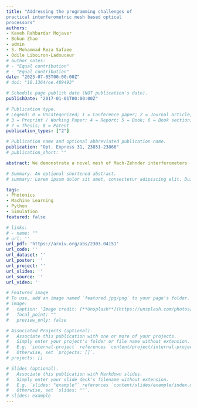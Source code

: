 ```yaml
---
title: "Addressing the programming challenges of
practical interferometric mesh based optical
processors"
authors:
- Kaveh Rahbardar Mojaver
- Bokun Zhao
- admin
- S. Mohammad Reza Safaee
- Odile Liboiron-Ladouceur
# author_notes:
# - "Equal contribution"
# - "Equal contribution"
date: "2023-07-05T00:00:00Z"
# doi: "10.1364/oe.489493"

# Schedule page publish date (NOT publication's date).
publishDate: "2017-01-01T00:00:00Z"

# Publication type.
# Legend: 0 = Uncategorized; 1 = Conference paper; 2 = Journal article;
# 3 = Preprint / Working Paper; 4 = Report; 5 = Book; 6 = Book section;
# 7 = Thesis; 8 = Patent
publication_types: ["2"]

# Publication name and optional abbreviated publication name.
publication: "Opt. Express 31, 23851-23866"
# publication_short: ""

abstract: We demonstrate a novel mesh of Mach-Zehnder interferometers (MZIs) for programmable optical processors. The proposed mesh, referred to as Bokun mesh, is an architecture that merges the attributes of the prior topologies Diamond and Clements. Similar to Diamond, Bokun provides diagonal paths passing through every individual MZI enabling direct phase monitoring. However, unlike Diamond and similar to Clements, Bokun maintains a minimum optical depth leading to better scalability. Providing the monitoring option, Bokun's programming is faster improving the total energy efficiency of the processor. The performance of Bokun mesh enabled by an optimal optical depth is also more resilient to the loss and fabrication imperfections compared to architectures with longer depth such as Reck and Diamond. Employing an efficient programming scheme, the proposed architecture improves energy efficiency by 83% maintaining the same computation accuracy for weight matrix changes at 2 kHz.

# Summary. An optional shortened abstract.
# summary: Lorem ipsum dolor sit amet, consectetur adipiscing elit. Duis posuere tellus ac convallis placerat. Proin tincidunt magna sed ex sollicitudin condimentum.

tags:
- Photonics
- Machine Learning
- Python
- Simulation
featured: false

# links:
# - name: ""
# url: ''
url_pdf: 'https://arxiv.org/abs/2303.04151'
url_code: ''
url_dataset: ''
url_poster: ''
url_project: ''
url_slides: ''
url_source: ''
url_video: ''

# Featured image
# To use, add an image named `featured.jpg/png` to your page's folder. 
# image:
#   caption: 'Image credit: [**Unsplash**](https://unsplash.com/photos/jdD8gXaTZsc)'
#   focal_point: ""
#   preview_only: false

# Associated Projects (optional).
#   Associate this publication with one or more of your projects.
#   Simply enter your project's folder or file name without extension.
#   E.g. `internal-project` references `content/project/internal-project/index.md`.
#   Otherwise, set `projects: []`.
# projects: []

# Slides (optional).
#   Associate this publication with Markdown slides.
#   Simply enter your slide deck's filename without extension.
#   E.g. `slides: "example"` references `content/slides/example/index.md`.
#   Otherwise, set `slides: ""`.
# slides: example
---
```

